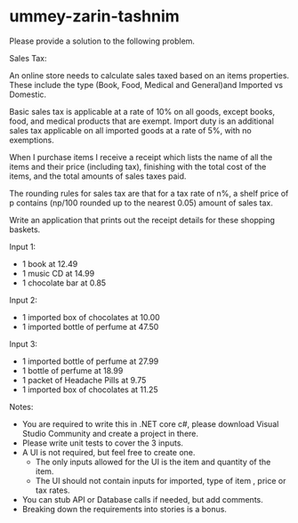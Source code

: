 # ummey-zarin-tashnim

Please provide a solution to the following problem.

Sales Tax:

An online store needs to calculate sales taxed based on an items properties. These include the type (Book, Food, Medical and General)and  Imported vs Domestic.

Basic sales tax is applicable at a rate of 10% on all goods, except books, food, and medical products that are exempt. Import duty is an additional sales tax applicable on all imported goods at a rate of 5%, with no exemptions.

When I purchase items I receive a receipt which lists the name of all the items and their price (including tax), finishing with the total cost of the items, and the total amounts of sales taxes paid. 

The rounding rules for sales tax are that for a tax rate of n%, a shelf price of p contains (np/100 rounded up to the nearest 0.05) amount of sales tax.

Write an application that prints out the receipt details for these shopping baskets.

Input 1:
* 1 book at 12.49
* 1 music CD at 14.99
* 1 chocolate bar at 0.85

Input 2:
* 1 imported box of chocolates at 10.00
* 1 imported bottle of perfume at 47.50

Input 3:
* 1 imported bottle of perfume at 27.99
* 1 bottle of perfume at 18.99
* 1 packet of Headache Pills at 9.75
* 1 imported box of chocolates at 11.25


Notes:
* You are required to write this in .NET core c#, please download Visual Studio Community and create a project in there.
* Please write unit tests to cover the 3 inputs.
* A UI is not required, but feel free to create one. 
	* The only inputs allowed for the UI is the item and quantity of the item.
	* The UI should not contain inputs for imported, type of item , price or tax rates.
* You can stub API or Database calls if needed, but add comments.
* Breaking down the requirements into stories is a bonus.
